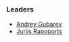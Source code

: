 ### Leaders

* [Andrey Gubarev](mailto:andrey.gubarev@owasp.org)
* [Jurijs Rapoports](mailto:jurijs.rapoports@owasp.org)
